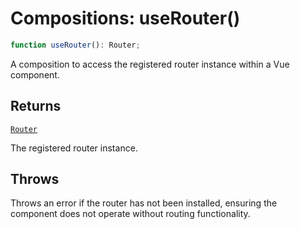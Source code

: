 # Compositions: useRouter()

```ts
function useRouter(): Router;
```

A composition to access the registered router instance within a Vue component.

## Returns

[`Router`](../types/Router.md)

The registered router instance.

## Throws

Throws an error if the router has not been installed,
        ensuring the component does not operate without routing functionality.
